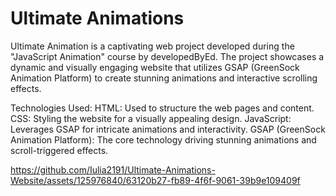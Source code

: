 # Ultimate Animations
Ultimate Animation is a captivating web project developed during the "JavaScript Animation" course by developedByEd. The project showcases a dynamic and visually engaging website that utilizes GSAP (GreenSock Animation Platform) to create stunning animations and interactive scrolling effects.

Technologies Used:
HTML: Used to structure the web pages and content.
CSS: Styling the website for a visually appealing design.
JavaScript: Leverages GSAP for intricate animations and interactivity.
GSAP (GreenSock Animation Platform): The core technology driving stunning animations and scroll-triggered effects.


https://github.com/Iulia2191/Ultimate-Animations-Website/assets/125976840/63120b27-fb89-4f6f-9061-39b9e109409f



